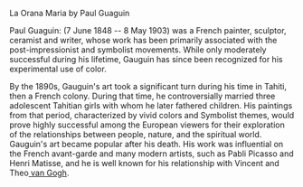 La Orana Maria by Paul Guaguin

Paul Guaguin: (7 June 1848 -- 8 May 1903) was a French painter,
sculptor, ceramist and writer, whose work has been primarily associated
with the post-impressionist and symbolist movements. While only
moderately successful during his lifetime, Gauguin has since been
recognized for his experimental use of color.

By the 1890s, Gauguin\'s art took a significant turn during his time in
Tahiti, then a French colony. During that time, he controversially
married three adolescent Tahitian girls with whom he later fathered
children. His paintings from that period, characterized by vivid colors
and Symbolist themes, would prove highly successful among the European
viewers for their exploration of the relationships between people,
nature, and the spiritual world. Gauguin\'s art became popular after his
death. His work was influential on the French avant-garde and many
modern artists, such as Pabli Picasso and Henri Matisse, and he is well
known for his relationship with Vincent and Theo[ van
Gogh](https://en.wikipedia.org/wiki/Theo_van_Gogh_(art_dealer)).
